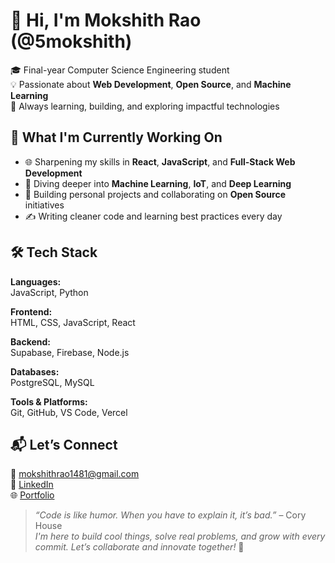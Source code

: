 # 👋 Hi, I'm Mokshith Rao (@5mokshith)

🎓 Final-year Computer Science Engineering student  
💡 Passionate about **Web Development**, **Open Source**, and **Machine Learning**  
🌱 Always learning, building, and exploring impactful technologies

## 🚀 What I'm Currently Working On

- 🌐 Sharpening my skills in **React**, **JavaScript**, and **Full-Stack Web Development**
- 🤖 Diving deeper into **Machine Learning**, **IoT**, and **Deep Learning**
- 🔧 Building personal projects and collaborating on **Open Source** initiatives
- ✍️ Writing cleaner code and learning best practices every day

## 🛠 Tech Stack

**Languages:**  
JavaScript, Python

**Frontend:**  
HTML, CSS, JavaScript, React

**Backend:**  
Supabase, Firebase, Node.js

**Databases:**  
PostgreSQL, MySQL

**Tools & Platforms:**  
Git, GitHub, VS Code, Vercel

## 📬 Let’s Connect

📧 [mokshithrao1481@gmail.com](mailto:mokshithrao1481@gmail.com)  
💼 [LinkedIn](https://www.linkedin.com/in/mokshith-rao-50a385290)  
🌐 [Portfolio](https://mokshith.vercel.app)

> *“Code is like humor. When you have to explain it, it’s bad.”* – Cory House  
> *I'm here to build cool things, solve real problems, and grow with every commit. Let’s collaborate and innovate together!* 🚀
